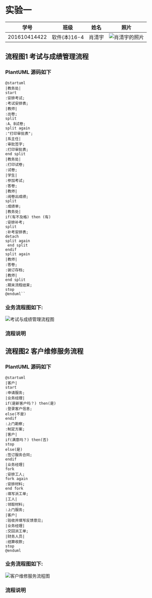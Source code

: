 # 实验一
|学号|班级|姓名|照片|
|:-------:|:-------------: | :----------:|:---:|
|201610414422|软件(本)16-4|肖清宇|![肖清宇的照片](./肖清宇201610414422.jpg)|
## 流程图1 考试与成绩管理流程

### PlantUML 源码如下
```
@startuml
|教务处|
start
:安排考试;
:考试安排表;
|教师|
:出卷;
split
:A、B试卷;
split again
:"打印审批表";
|系主任|
:审批签字;
:打印审批表;
end split
|教务处|
:打印试卷;
:试卷;
|学生|
:参加考试;
:答卷;
|教师|
:阅卷出成绩;
split
:成绩单;
|教务处|
if(有不及格) then (有)
:安排补考;
split
:补考安排表;
detach
split again
 end split
endif
split again
|教师|
:答卷;
:装订存档;
|教师|
end split
:期末流程结束;
stop
@enduml``
```

### 业务流程图如下:
![考试与成绩管理流程图](./1.png)

### 流程说明

## 流程图2 客户维修服务流程

### PlantUML 源码如下
```
@startuml
|客户|
start
:申请服务;
|业务经理|
if(是新客户吗？) then(是)
:登录客户信息;
else(不是)
endif
:上门勘察;
:制定方案;
|客户|
if(满意吗？) then(否)
stop
else(是)
:签订服务合同;
endif
|业务经理|
fork
:安排工人;
fork again
:安排材料;
end fork
:填写派工单;
|工人|
:领取材料;
:上门服务;
|客户|
:验收并填写反馈意见;
|业务经理|
:交回派工单;
|财务人员|
:结算收款;
stop
@enduml
```

### 业务流程图如下:
![客户维修服务流程图](./2.png)

### 流程说明